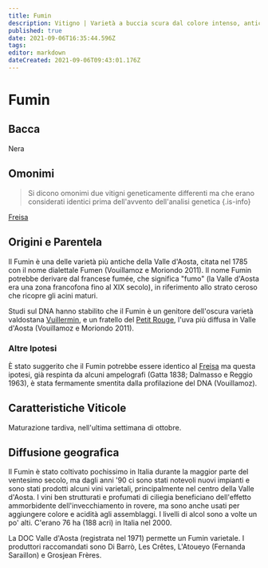 ```yaml
---
title: Fumin
description: Vitigno | Varietà a buccia scura dal colore intenso, antica e rustica, esclusiva della Valle d'Aosta.
published: true
date: 2021-09-06T16:35:44.596Z
tags: 
editor: markdown
dateCreated: 2021-09-06T09:43:01.176Z
---
```


# Fumin

## Bacca
Nera


## Omonimi
> Si dicono omonimi due vitigni geneticamente differenti ma che erano considerati identici prima dell'avvento dell'analisi genetica
{.is-info}

[Freisa](/vitigni/Italia/freisa)


## Origini e Parentela

Il Fumin è una delle varietà più antiche della Valle d'Aosta, citata nel 1785 con il nome dialettale Fumen (Vouillamoz e Moriondo 2011). Il nome Fumin potrebbe derivare dal francese fumée, che significa "fumo" (la Valle d'Aosta era una zona francofona fino al XIX secolo), in riferimento allo strato ceroso che ricopre gli acini maturi.

Studi sul DNA hanno stabilito che il Fumin è un genitore dell'oscura varietà valdostana [Vuillermin](/vitigni/Francia/vuillermin), e un fratello del [Petit Rouge](/vitigni/Italia/petit-rouge), l'uva più diffusa in Valle d'Aosta (Vouillamoz e Moriondo 2011).

### Altre Ipotesi

È stato suggerito che il Fumin potrebbe essere identico al [Freisa](/vitigni/Italia/freisa) ma questa ipotesi, già respinta da alcuni ampelografi (Gatta 1838; Dalmasso e Reggio 1963), è stata fermamente smentita dalla profilazione del DNA (Vouillamoz).

## Caratteristiche Viticole

Maturazione tardiva, nell'ultima settimana di ottobre.

## Diffusione geografica

Il Fumin è stato coltivato pochissimo in Italia durante la maggior parte del ventesimo secolo, ma dagli anni '90 ci sono stati notevoli nuovi impianti e sono stati prodotti alcuni vini varietali, principalmente nel centro della Valle d'Aosta. I vini ben strutturati e profumati di ciliegia beneficiano dell'effetto ammorbidente dell'invecchiamento in rovere, ma sono anche usati per aggiungere colore e acidità agli assemblaggi. I livelli di alcol sono a volte un po' alti. C'erano 76 ha (188 acri) in Italia nel 2000.

La DOC Valle d'Aosta (registrata nel 1971) permette un Fumin varietale. I produttori raccomandati sono Di Barrò, Les Crêtes, L'Atoueyo (Fernanda Saraillon) e Grosjean Frères.